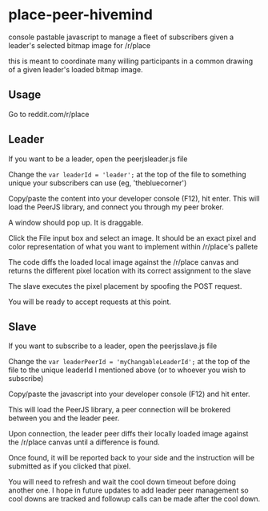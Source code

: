 # place-peer-hivemind

console pastable javascript to manage a fleet of subscribers given a leader's selected bitmap image for /r/place

this is meant to coordinate many willing participants in a common drawing of a given leader's loaded bitmap image.

## Usage

Go to reddit.com/r/place

## Leader

If you want to be a leader, open the peerjsleader.js file 

Change the `var leaderId = 'leader';` at the top of the file to something unique your subscribers can use (eg, 'thebluecorner')

Copy/paste the content into your developer console (F12), hit enter. This will load the PeerJS library, and connect you through my peer broker.

A window should pop up. It is draggable.

Click the File input box and select an image. It should be an exact pixel and color representation of what you want to implement within /r/place's pallete

The code diffs the loaded local image against the /r/place canvas and returns the different pixel location with its correct assignment to the slave

The slave executes the pixel placement by spoofing the POST request.

You will be ready to accept requests at this point.

## Slave

If you want to subscribe to a leader, open the peerjsslave.js file

Change the `var leaderPeerId = 'myChangableLeaderId';` at the top of the file to the unique leaderId I mentioned above (or to whoever you wish to subscribe)

Copy/paste the javascript into your developer console (F12) and hit enter.

This will load the PeerJS library, a peer connection will be brokered between you and the leader peer.

Upon connection, the leader peer diffs their locally loaded image against the /r/place canvas until a difference is found.

Once found, it will be reported back to your side and the instruction will be submitted as if you clicked that pixel.

You will need to refresh and wait the cool down timeout before doing another one. I hope in future updates to add leader peer management so cool downs are tracked and followup calls can be made after the cool down.
